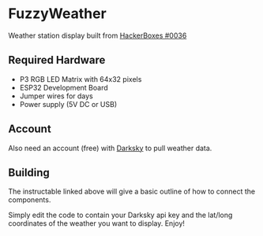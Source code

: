 # FuzzyWeather
Weather station display built from [HackerBoxes #0036](https://www.instructables.com/id/HackerBox-0036-JumboTron/)

## Required Hardware
- P3 RGB LED Matrix with 64x32 pixels
- ESP32 Development Board
- Jumper wires for days
- Power supply (5V DC or USB)

## Account
Also need an account (free) with [Darksky](https://darksky.net/dev) to pull weather data. 

## Building
The instructable linked above will give a basic outline of how to connect the components. 

Simply edit the code to contain your Darksky api key and the lat/long coordinates of the weather you want to display. Enjoy!


